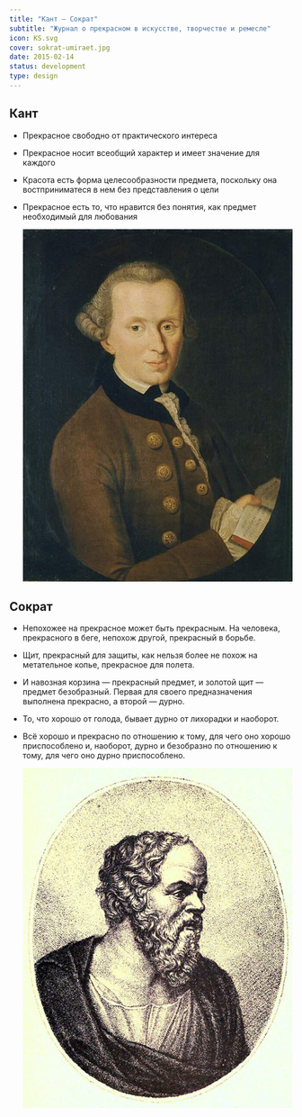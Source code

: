 ```yaml
---
title: "Кант — Сократ"
subtitle: "Журнал о прекрасном в искусстве, творчестве и ремесле"
icon: KS.svg
cover: sokrat-umiraet.jpg
date: 2015-02-14
status: development
type: design
---
```


## Кант

- Прекрасное свободно от практического интереса
- Прекрасное носит всеобщий характер и имеет значение для каждого
- Красота есть форма целесообразности предмета, поскольку она востприниматеся в нем без представления о цели
- Прекрасное есть то, что нравится без понятия, как предмет необходимый для любования

  ![](./kant.jpeg)

## Сократ

- Непохожее на прекрасное может быть прекрасным. На человека, прекрасного в беге, непохож другой, прекрасный в борьбе.
- Щит, прекрасный для защиты, как нельзя более не похож на метательное копье, прекрасное для полета.
- И навозная корзина — прекрасный предмет, и золотой щит — предмет безобразный. Первая для своего предназначения выполнена прекрасно, а второй — дурно.
- То, что хорошо от голода, бывает дурно от лихорадки и наоборот.
- Всё хорошо и прекрасно по отношению к тому, для чего оно хорошо приспособлено и, наоборот, дурно и безобразно по отношению к тому, для чего оно дурно приспособлено.

  ![](./r_sokrat.jpg)
